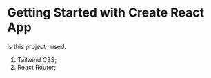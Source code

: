 # Getting Started with Create React App

Is this project i used:

1. Tailwind CSS;
2. React Router;
